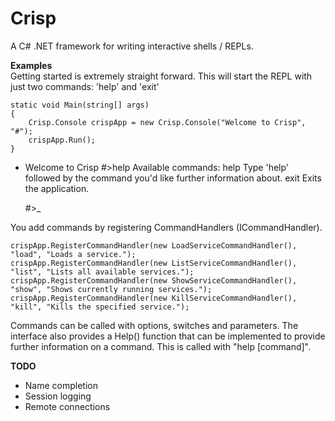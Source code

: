 Crisp
=

A C# .NET framework for writing interactive shells / REPLs.

**Examples**  
Getting started is extremely straight forward. This will start the REPL with just two commands: 'help' and 'exit'

    static void Main(string[] args)
    {
        Crisp.Console crispApp = new Crisp.Console("Welcome to Crisp", "#");
        crispApp.Run();
    }

-
    Welcome to Crisp
    #>help
     Available commands:
        help    Type 'help' followed by the command you'd like further information about.
        exit    Exits the application.

    #>_

You add commands by registering CommandHandlers (ICommandHandler).

    crispApp.RegisterCommandHandler(new LoadServiceCommandHandler(), "load", "Loads a service.");
    crispApp.RegisterCommandHandler(new ListServiceCommandHandler(), "list", "Lists all available services.");
    crispApp.RegisterCommandHandler(new ShowServiceCommandHandler(), "show", "Shows currently running services.");
    crispApp.RegisterCommandHandler(new KillServiceCommandHandler(), "kill", "Kills the specified service.");

Commands can be called with options, switches and parameters. The interface also provides a Help() function 
that can be implemented to provide further information on a command. This is called with "help [command]".

**TODO**
 * Name completion
 * Session logging
 * Remote connections
